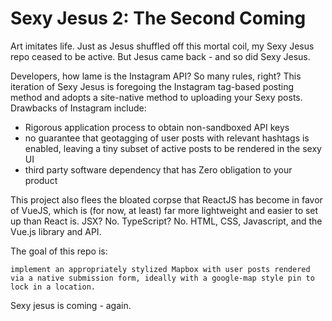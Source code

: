# Sexy Jesus 2: The Second Coming

Art imitates life. Just as Jesus shuffled off this mortal coil, my Sexy Jesus repo ceased to be active. But Jesus came back - and so did Sexy Jesus.

Developers, how lame is the Instagram API? So many rules, right? This iteration of Sexy Jesus is foregoing the Instagram tag-based posting method and adopts a site-native method to uploading your Sexy posts. Drawbacks of Instagram include:

* Rigorous application process to obtain non-sandboxed API keys
* no guarantee that geotagging of user posts with relevant hashtags is enabled, leaving a tiny subset of active posts to be rendered in the sexy UI
* third party software dependency that has Zero obligation to your product

This project also flees the bloated corpse that ReactJS has become in favor of VueJS, which is (for now, at least) far more lightweight and easier to set up than React is. JSX? No. TypeScript? No. HTML, CSS, Javascript, and the Vue.js library and API.

The goal of this repo is:

`implement an appropriately stylized Mapbox with user posts rendered via a native submission form, ideally with a google-map style pin to lock in a location.`

Sexy jesus is coming - again.
